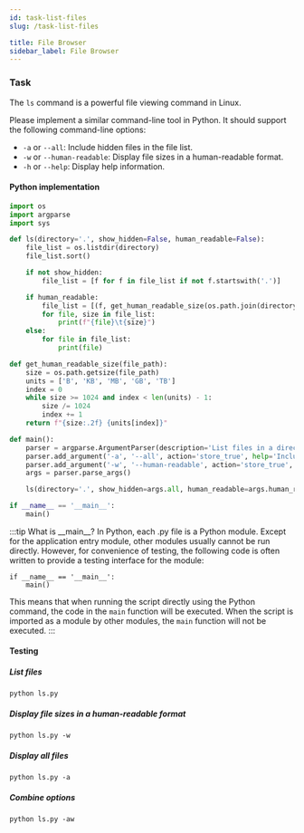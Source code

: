 ```yaml
---
id: task-list-files
slug: /task-list-files

title: File Browser
sidebar_label: File Browser
---
```


### Task
The `ls` command is a powerful file viewing command in Linux.

Please implement a similar command-line tool in Python. It should support the following command-line options:
- `-a` or `--all`: Include hidden files in the file list.
- `-w` or `--human-readable`: Display file sizes in a human-readable format.
- `-h` or `--help`: Display help information.

#### Python implementation

```python title="ls.py"
import os
import argparse
import sys

def ls(directory='.', show_hidden=False, human_readable=False):
    file_list = os.listdir(directory)
    file_list.sort()

    if not show_hidden:
        file_list = [f for f in file_list if not f.startswith('.')]

    if human_readable:
        file_list = [(f, get_human_readable_size(os.path.join(directory, f))) for f in file_list]
        for file, size in file_list:
            print(f"{file}\t{size}")
    else:
        for file in file_list:
            print(file)

def get_human_readable_size(file_path):
    size = os.path.getsize(file_path)
    units = ['B', 'KB', 'MB', 'GB', 'TB']
    index = 0
    while size >= 1024 and index < len(units) - 1:
        size /= 1024
        index += 1
    return f"{size:.2f} {units[index]}"

def main():
    parser = argparse.ArgumentParser(description='List files in a directory.')
    parser.add_argument('-a', '--all', action='store_true', help='Include hidden files')
    parser.add_argument('-w', '--human-readable', action='store_true', help='Display file sizes in human-readable format')
    args = parser.parse_args()

    ls(directory='.', show_hidden=args.all, human_readable=args.human_readable)

if __name__ == '__main__':
    main()
```

:::tip What is \_\_main\_\_?
In Python, each .py file is a Python module. Except for the application entry module, other modules usually cannot be run directly. However, for convenience of testing, the following code is often written to provide a testing interface for the module:
```
if __name__ == '__main__':
    main()
```
This means that when running the script directly using the Python command, the code in the `main` function will be executed. When the script is imported as a module by other modules, the `main` function will not be executed.
:::

#### Testing
##### List files
```
python ls.py   
```
##### Display file sizes in a human-readable format
```shell
python ls.py -w
```
##### Display all files
```shell
python ls.py -a
```
##### Combine options
```shell
python ls.py -aw
```
